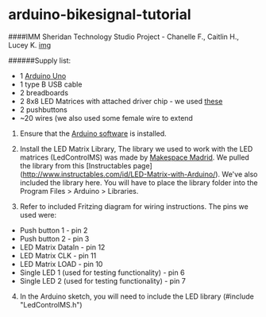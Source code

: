 # arduino-bikesignal-tutorial
####IMM Sheridan Technology Studio Project - Chanelle F., Caitlin H., Lucey K.
[img](https://github.com/caitlinhaaf/arduino-bikesignal-tutorial/blob/master/Media/IMG_20151203_161531171.jpg)

######Supply list:
* 1 [Arduino Uno](https://www.arduino.cc/en/Main/ArduinoBoardUno)
* 1 type B USB cable
* 2 breadboards
* 2 8x8 LED Matrices with attached driver chip - we used [these](https://www.creatroninc.com/product/8x8-led-matrix-board/)
* 2 pushbuttons
* ~20 wires (we also used some female wire to extend

1. Ensure that the [Arduino software](https://www.arduino.cc/en/Main/Software) is installed.

2. Install the LED Matrix Library, The library we used to work with the LED matrices (LedControlMS) was made by [Makespace Madrid](http://makespacemadrid.org/). We pulled the library from this [Instructables page] (http://www.instructables.com/id/LED-Matrix-with-Arduino/). We've also included the library here. You will have to place the library folder into the Program Files > Arduino > Libraries.

3. Refer to included Fritzing diagram for wiring instructions. The pins we used were:
 * Push button 1 - pin 2
 * Push button 2 - pin 3 
 * LED Matrix DataIn - pin 12
 * LED Matrix CLK - pin 11
 * LED Matrix LOAD - pin 10
 * Single LED 1 (used for testing functionality) - pin 6
 * Single LED 2 (used for testing functionality) - pin 7

4. In the Arduino sketch, you will need to include the LED library (#include "LedControlMS.h")  

